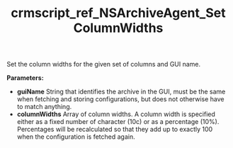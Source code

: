 ﻿---
title: crmscript_ref_NSArchiveAgent_SetColumnWidths
description: Void SetColumnWidths(String guiName, StringArray columnWidths)
intellisense: NSArchiveAgent.SetColumnWidths
keywords: NSArchiveAgent,SetColumnWidths
so.topic: reference
---

Set the column widths for the given set of columns and GUI name. 

**Parameters:**
 - **guiName** String that identifies the archive in the GUI, must be the same when fetching and storing configurations, but does not otherwise have to match anything.
 - **columnWidths** Array of column widths. A column width is specified either as a fixed number of character (10c) or as a percentage (10%). Percentages will be recalculated so that they add up to exactly 100 when the configuration is fetched again.
